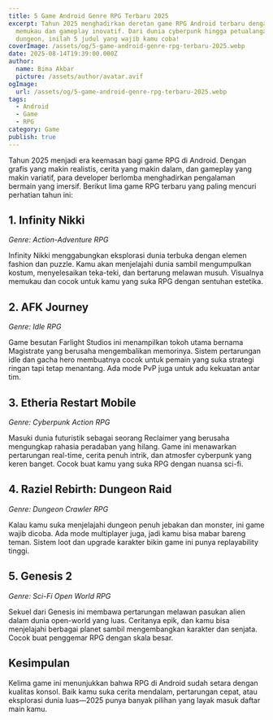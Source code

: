 ```yaml
---
title: 5 Game Android Genre RPG Terbaru 2025
excerpt: Tahun 2025 menghadirkan deretan game RPG Android terbaru dengan grafis
  memukau dan gameplay inovatif. Dari dunia cyberpunk hingga petualangan
  dungeon, inilah 5 judul yang wajib kamu coba!
coverImage: /assets/og/5-game-android-genre-rpg-terbaru-2025.webp
date: 2025-08-14T19:39:00.000Z
author:
  name: Bima Akbar
  picture: /assets/author/avatar.avif
ogImage:
  url: /assets/og/5-game-android-genre-rpg-terbaru-2025.webp
tags:
  - Android
  - Game
  - RPG
category: Game
publish: true
---
```

Tahun 2025 menjadi era keemasan bagi game RPG di Android. Dengan grafis yang makin realistis, cerita yang makin dalam, dan gameplay yang makin variatif, para developer berlomba menghadirkan pengalaman bermain yang imersif. Berikut lima game RPG terbaru yang paling mencuri perhatian tahun ini:

## 1\. **Infinity Nikki**

_Genre: Action-Adventure RPG_

Infinity Nikki menggabungkan eksplorasi dunia terbuka dengan elemen fashion dan puzzle. Kamu akan menjelajahi dunia sambil mengumpulkan kostum, menyelesaikan teka-teki, dan bertarung melawan musuh. Visualnya memukau dan cocok untuk kamu yang suka RPG dengan sentuhan estetika.

## 2\. **AFK Journey**

_Genre: Idle RPG_

Game besutan Farlight Studios ini menampilkan tokoh utama bernama Magistrate yang berusaha mengembalikan memorinya. Sistem pertarungan idle dan gacha hero membuatnya cocok untuk pemain yang suka strategi ringan tapi tetap menantang. Ada mode PvP juga untuk adu kekuatan antar tim.

## 3\. **Etheria Restart Mobile**

_Genre: Cyberpunk Action RPG_

Masuki dunia futuristik sebagai seorang Reclaimer yang berusaha mengungkap rahasia peradaban yang hilang. Game ini menawarkan pertarungan real-time, cerita penuh intrik, dan atmosfer cyberpunk yang keren banget. Cocok buat kamu yang suka RPG dengan nuansa sci-fi.

## 4\. **Raziel Rebirth: Dungeon Raid**

_Genre: Dungeon Crawler RPG_

Kalau kamu suka menjelajahi dungeon penuh jebakan dan monster, ini game wajib dicoba. Ada mode multiplayer juga, jadi kamu bisa mabar bareng teman. Sistem loot dan upgrade karakter bikin game ini punya replayability tinggi.

## 5\. **Genesis 2**

_Genre: Sci-Fi Open World RPG_

Sekuel dari Genesis ini membawa pertarungan melawan pasukan alien dalam dunia open-world yang luas. Ceritanya epik, dan kamu bisa menjelajahi berbagai planet sambil mengembangkan karakter dan senjata. Cocok buat penggemar RPG dengan skala besar.

## Kesimpulan

Kelima game ini menunjukkan bahwa RPG di Android sudah setara dengan kualitas konsol. Baik kamu suka cerita mendalam, pertarungan cepat, atau eksplorasi dunia luas—2025 punya banyak pilihan yang layak masuk daftar main kamu.